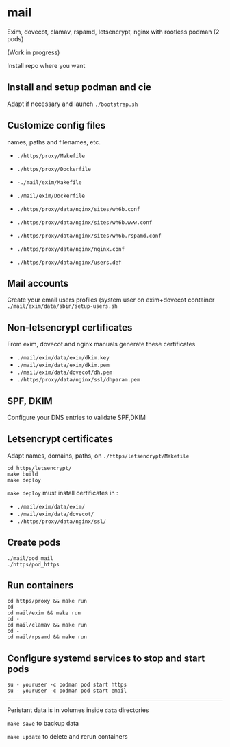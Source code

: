 # mail
Exim, dovecot, clamav, rspamd, letsencrypt, nginx with rootless podman (2 pods)

(Work in progress)

Install repo where you want

## Install and setup podman and cie
Adapt if necessary and launch
```./bootstrap.sh```

## Customize config files
names, paths and filenames, etc.
- `./https/proxy/Makefile`
- `./https/proxy/Dockerfile`
- `-./mail/exim/Makefile`
- `./mail/exim/Dockerfile`

- `./https/proxy/data/nginx/sites/wh6b.conf`
- `./https/proxy/data/nginx/sites/wh6b.www.conf`
- `./https/proxy/data/nginx/sites/wh6b.rspamd.conf`
- `./https/proxy/data/nginx/nginx.conf`
- `./https/proxy/data/nginx/users.def`

## Mail accounts
Create your email users profiles (system user on exim+dovecot container
`./mail/exim/data/sbin/setup-users.sh`

## Non-letsencrypt certificates
From exim, dovecot and nginx manuals generate these certificates
- `./mail/exim/data/exim/dkim.key`
- `./mail/exim/data/exim/dkim.pem`
- `./mail/exim/data/dovecot/dh.pem`
- `./https/proxy/data/nginx/ssl/dhparam.pem`


## SPF, DKIM
Configure your DNS entries to validate SPF,DKIM

## Letsencrypt certificates
Adapt names, domains, paths, on `./https/letsencrypt/Makefile`
```
cd https/letsencrypt/
make build
make deploy
```
`make deploy` must install certificates in :
- `./mail/exim/data/exim/`
- `./mail/exim/data/dovecot/`
- `./https/proxy/data/nginx/ssl/`


## Create pods
```
./mail/pod_mail
./https/pod_https
```

## Run containers
```
cd https/proxy && make run
cd -
cd mail/exim && make run
cd -
cd mail/clamav && make run
cd -
cd mail/rpsamd && make run
```
## Configure systemd services to stop and start pods
```
su - youruser -c podman pod start https 
su - youruser -c podman pod start email 
```

------------------------

Peristant data is in volumes inside `data` directories

`make save` to backup data

`make update` to delete and rerun containers

